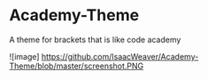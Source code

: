# Academy-Theme
A theme for brackets that is like code academy

![image]
https://github.com/IsaacWeaver/Academy-Theme/blob/master/screenshot.PNG
